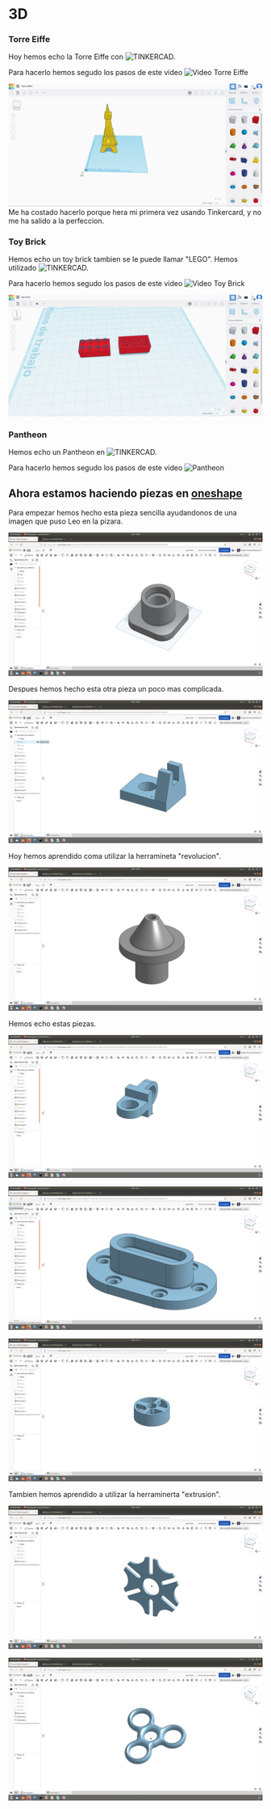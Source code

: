 # 3D 

### Torre Eiffe
Hoy hemos echo la Torre Eiffe con ![TINKERCAD.](https://www.tinkercad.com/)

Para hacerlo hemos segudo los pasos de este video ![Video Torre Eiffe](https://www.youtube.com/watch?v=LOKpUSnjHao&t=1s)

![imagen](https://github.com/ANGEY33/1er-TRIMESTRE/blob/main/%20Torre%20Eiffe.png)
Me ha costado hacerlo porque hera mi primera vez usando Tinkercard, y no me ha salido a la perfeccion.

### Toy Brick
Hemos echo un toy brick tambien se le puede llamar "LEGO". Hemos utilizado  ![TINKERCAD.](https://www.youtube.com/watch?v=H-sqDzjrhHw&t=460s)

Para hacerlo hemos segudo los pasos de este video ![Video Toy Brick](https://youtu.be/H-sqDzjrhHw)

![imagen](https://github.com/ANGEY33/1er-TRIMESTRE/blob/main/Toy%20Brick.png)

### Pantheon
Hemos echo un Pantheon en ![TINKERCAD.](https://www.tinkercad.com/)

Para hacerlo hemos segudo los pasos de este video ![Pantheon](https://youtu.be/5gWqi02wE2g)

## Ahora estamos haciendo piezas en [oneshape](https://www.onshape.com/en/)

Para empezar hemos hecho esta pieza sencilla ayudandonos de una imagen que puso Leo en la pizara.

![imajen](https://github.com/ANGEY33/1er-TRIMESTRE/blob/main/Captura%20de%20pantalla%20de%202022-02-02%2013-00-35.png)

Despues hemos hecho esta otra pieza un poco mas complicada.

![imajen](https://github.com/ANGEY33/1er-TRIMESTRE/blob/main/Captura%20de%20pantalla%20de%202022-02-02%2013-03-40.png)

Hoy hemos aprendido coma utilizar la herramineta "revolucion".

![imajen](https://github.com/ANGEY33/1er-TRIMESTRE/blob/main/Captura%20de%20pantalla%20de%202022-02-02%2013-07-44.png)

 Hemos echo estas piezas.

![imajen](https://github.com/ANGEY33/1er-TRIMESTRE/blob/main/Captura%20de%20pantalla%20de%202022-02-02%2013-11-50.png)

![imajen](https://github.com/ANGEY33/1er-TRIMESTRE/blob/main/Captura%20de%20pantalla%20de%202022-02-02%2013-11-42.png)

![imajen](https://github.com/ANGEY33/1er-TRIMESTRE/blob/main/Captura%20de%20pantalla%20de%202022-02-02%2013-12-01.png)

Tambien hemos aprendido a utilizar la herraminerta "extrusion".

![imajen](https://github.com/ANGEY33/1er-TRIMESTRE/blob/main/Captura%20de%20pantalla%20de%202022-02-02%2013-16-28.png)

![imajen](https://github.com/ANGEY33/1er-TRIMESTRE/blob/main/Captura%20de%20pantalla%20de%202022-02-02%2013-17-29.png)
